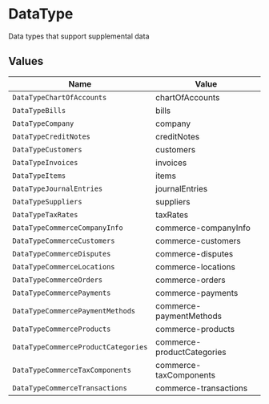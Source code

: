 # DataType

Data types that support supplemental data


## Values

| Name                                | Value                               |
| ----------------------------------- | ----------------------------------- |
| `DataTypeChartOfAccounts`           | chartOfAccounts                     |
| `DataTypeBills`                     | bills                               |
| `DataTypeCompany`                   | company                             |
| `DataTypeCreditNotes`               | creditNotes                         |
| `DataTypeCustomers`                 | customers                           |
| `DataTypeInvoices`                  | invoices                            |
| `DataTypeItems`                     | items                               |
| `DataTypeJournalEntries`            | journalEntries                      |
| `DataTypeSuppliers`                 | suppliers                           |
| `DataTypeTaxRates`                  | taxRates                            |
| `DataTypeCommerceCompanyInfo`       | commerce-companyInfo                |
| `DataTypeCommerceCustomers`         | commerce-customers                  |
| `DataTypeCommerceDisputes`          | commerce-disputes                   |
| `DataTypeCommerceLocations`         | commerce-locations                  |
| `DataTypeCommerceOrders`            | commerce-orders                     |
| `DataTypeCommercePayments`          | commerce-payments                   |
| `DataTypeCommercePaymentMethods`    | commerce-paymentMethods             |
| `DataTypeCommerceProducts`          | commerce-products                   |
| `DataTypeCommerceProductCategories` | commerce-productCategories          |
| `DataTypeCommerceTaxComponents`     | commerce-taxComponents              |
| `DataTypeCommerceTransactions`      | commerce-transactions               |